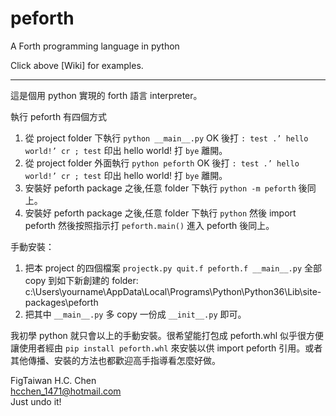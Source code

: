 # peforth
A Forth programming language in python

Click above [Wiki] for examples.

----
這是個用 python 實現的 forth 語言 interpreter。

執行 peforth 有四個方式
1. 從 project folder 下執行 ```python __main__.py```
   OK 後打 ```: test .’ hello world!’ cr ; test``` 印出 hello world! 打 ```bye``` 離開。
2. 從 project folder 外面執行 ```python peforth``` 
   OK 後打 ```: test .’ hello world!’ cr ; test``` 印出 hello world! 打 ```bye``` 離開。
3. 安裝好 peforth package 之後,任意 folder 下執行 ```python -m peforth``` 後同上。   
4. 安裝好 peforth package 之後,任意 folder 下執行 ```python```
   然後 import peforth 然後按照指示打 ```peforth.main()``` 進入 peforth 後同上。

手動安裝：
1. 把本 project 的四個檔案 ```projectk.py quit.f peforth.f __main__.py``` 全部 copy 到如下新創建的 folder: c:\Users\yourname\AppData\Local\Programs\Python\Python36\Lib\site-packages\peforth
2. 把其中 ```__main__.py``` 多 copy 一份成 ```__init__.py``` 即可。

我初學 python 就只會以上的手動安裝。很希望能打包成 peforth.whl 似乎很方便讓使用者經由 ```pip install peforth.whl``` 來安裝以供 import peforth 引用。或者其他傳播、安裝的方法也都歡迎高手指導看怎麼好做。

FigTaiwan H.C. Chen<br>
hcchen_1471@hotmail.com<br>
Just undo it!</br>


